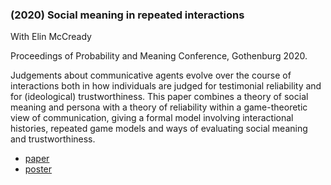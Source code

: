 ### (2020) Social meaning in repeated interactions ###

With Elin McCready

Proceedings of Probability and Meaning Conference, Gothenburg 2020.

Judgements about communicative agents evolve over the course of interactions both in how individuals are judged for testimonial reliability and for (ideological) trustworthiness. This paper combines a theory of social meaning and persona with a theory of reliability within a game-theoretic view
of communication, giving a formal model involving interactional histories, repeated game models and ways of evaluating social meaning and trustworthiness.

+ [paper](./resources/papers/acl2020TRUST.pdf)
+ [poster](./resources/papers/TrustPoster.pdf)

